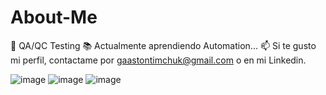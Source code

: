 # About-Me

👀 QA/QC Testing
📚 Actualmente aprendiendo Automation...
📫 Si te gusto mi perfil, contactame por gaastontimchuk@gmail.com o en mi Linkedin.

![image](https://user-images.githubusercontent.com/64680930/197378393-490e3521-ddee-4172-ac40-f260a7fcb606.png)
![image](https://user-images.githubusercontent.com/64680930/197378408-d02105e1-b57a-4d8a-898b-3149e63ec43f.png)
![image](https://user-images.githubusercontent.com/64680930/197378417-252e00dc-f689-4234-a13b-a5829b6cdcc0.png)

